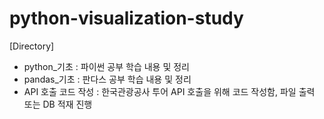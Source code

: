 # python-visualization-study

[Directory]
 - python_기초 : 파이썬 공부 학습 내용 및 정리
 - pandas_기초 : 판다스 공부 학습 내용 및 정리
 - API 호출 코드 작성 : 한국관광공사 투어 API 호출을 위해 코드 작성함, 파일 출력 또는 DB 적재 진행
